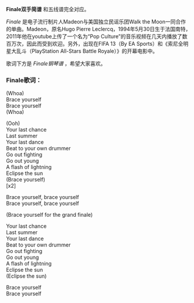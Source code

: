 

**Finale双手简谱** 和五线谱完全对应。

_Finale_ 是电子流行制片人Madeon与美国独立民谣乐团Walk the Moon一同合作的单曲。Madeon，原名Hugo Pierre
Leclercq，1994年5月30日生于法国南特，2011年他在youtube上传了一个名为“Pop
Culture”的音乐视频在几天内播放了数百万次，因此而受到欢迎。另外，<Finale>出现在FIFA 13（By EA
Sports）和《索尼全明星大乱斗（PlayStation All-Stars Battle Royale）》的开幕电影中。

歌词下方是 _Finale钢琴谱_ ，希望大家喜欢。

### Finale歌词：

(Whoa)  
Brace yourself  
Brace yourself  
(Whoa)

(Ooh)  
Your last chance  
Last summer  
Your last dance  
Beat to your own drummer  
Go out fighting  
Go out young  
A flash of lightning  
Eclipse the sun  
(Brace yourself)  
[x2]

Brace yourself, brace yourself  
Brace yourself, brace yourself

(Brace yourself for the grand finale)

Your last chance  
Last summer  
Your last dance  
Beat to your own drummer  
Go out fighting  
Go out young  
A flash of lightning  
Eclipse the sun  
(Eclipse the sun)

Brace yourself  
Brace yourself

